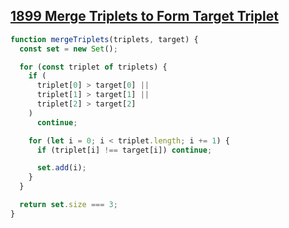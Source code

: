 ## [1899 Merge Triplets to Form Target Triplet](https://leetcode.com/problems/merge-triplets-to-form-target-triplet/description/)

<!-- notecardId: 1746989288938 -->

```js
function mergeTriplets(triplets, target) {
  const set = new Set();

  for (const triplet of triplets) {
    if (
      triplet[0] > target[0] ||
      triplet[1] > target[1] ||
      triplet[2] > target[2]
    )
      continue;

    for (let i = 0; i < triplet.length; i += 1) {
      if (triplet[i] !== target[i]) continue;

      set.add(i);
    }
  }

  return set.size === 3;
}
```
